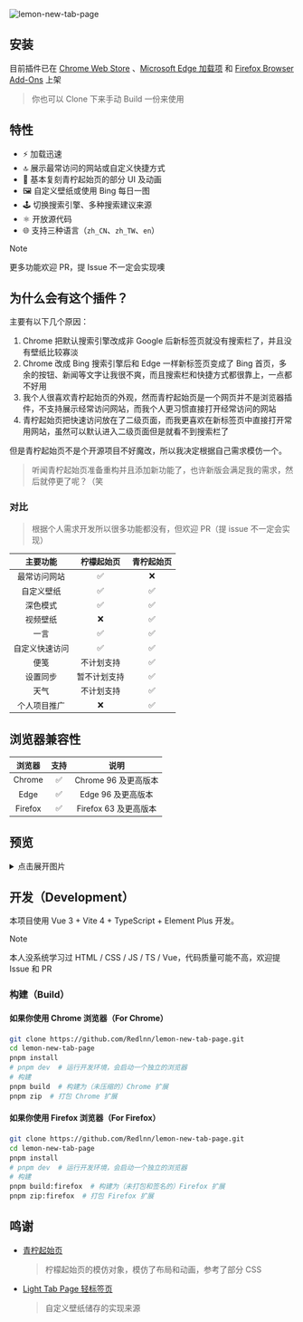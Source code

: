 ![lemon-new-tab-page](https://socialify.git.ci/Redlnn/lemon-new-tab-page/image?description=1&descriptionEditable=%E4%B8%80%E4%B8%AA%E9%9D%9E%E5%B8%B8%E7%AE%80%E7%BA%A6%E7%9A%84%E4%BB%BF%E9%9D%92%E6%9F%A0%E8%B5%B7%E5%A7%8B%E9%A1%B5%E7%9A%84%E7%BA%AF%E6%9C%AC%E5%9C%B0%E6%96%B0%E6%A0%87%E7%AD%BE%E9%A1%B5%E5%AE%9E%E7%8E%B0%E3%80%82&font=Jost&language=1&name=1&owner=1&pattern=Circuit%20Board&stargazers=1&theme=Auto)

## 安装

目前插件已在 [Chrome Web Store](https://chromewebstore.google.com/detail/bhbpmpflnpnkjanfgbjjhldccbckjohb)
、[Microsoft Edge 加载项](https://microsoftedge.microsoft.com/addons/detail/keikkgfgidagjlicckkangkfgnbdjdnh)
和 [Firefox Browser Add-Ons](https://addons.mozilla.org/zh-CN/firefox/addon/%E6%9F%A0%E6%AA%AC%E8%B5%B7%E5%A7%8B%E9%A1%B5/)
上架

> 你也可以 Clone 下来手动 Build 一份来使用

## 特性

- :zap: 加载迅速
- :top: 展示最常访问的网站或自定义快捷方式
- :art: 基本复刻青柠起始页的部分 UI 及动画
- :framed_picture: 自定义壁纸或使用 Bing 每日一图
- :joystick: 切换搜索引擎、多种搜索建议来源
- :atom_symbol: 开放源代码
- :globe_with_meridians: 支持三种语言（`zh_CN`、`zh_TW`、`en`）

> [!NOTE]  
> 更多功能欢迎 PR，提 Issue 不一定会实现噢

## 为什么会有这个插件？

主要有以下几个原因：

1. Chrome 把默认搜索引擎改成非 Google 后新标签页就没有搜索栏了，并且没有壁纸比较寡淡
2. Chrome 改成 Bing 搜索引擎后和 Edge 一样新标签页变成了 Bing 首页，多余的按钮、新闻等文字让我很不爽，而且搜索栏和快捷方式都很靠上，一点都不好用
3. 我个人很喜欢青柠起始页的外观，然而青柠起始页是一个网页并不是浏览器插件，不支持展示经常访问网站，而我个人更习惯直接打开经常访问的网站
4. 青柠起始页把快速访问放在了二级页面，而我更喜欢在新标签页中直接打开常用网站，虽然可以默认进入二级页面但是就看不到搜索栏了

但是青柠起始页不是个开源项目不好魔改，所以我决定根据自己需求模仿一个。

> 听闻青柠起始页准备重构并且添加新功能了，也许新版会满足我的需求，然后就停更了呢？（笑

### 对比

> 根据个人需求开发所以很多功能都没有，但欢迎 PR（提 issue 不一定会实现）

|    主要功能    |  柠檬起始页  | 青柠起始页 |
| :------------: | :----------: | :--------: |
|  最常访问网站  |      ✅      |     ❌     |
|   自定义壁纸   |      ✅      |     ✅     |
|    深色模式    |      ✅      |     ✅     |
|    视频壁纸    |      ❌      |     ✅     |
|      一言      |      ✅      |     ✅     |
| 自定义快速访问 |      ✅      |     ✅     |
|      便笺      |  不计划支持  |     ✅     |
|    设置同步    | 暂不计划支持 |     ✅     |
|      天气      |  不计划支持  |     ✅     |
|  个人项目推广  |      ❌      |     ✅     |

## 浏览器兼容性

| 浏览器  | 支持 |         说明          |
| :-----: | :--: | :-------------------: |
| Chrome  |  ✅  | Chrome 96 及更高版本  |
|  Edge   |  ✅  |  Edge 96 及更高版本   |
| Firefox |  ✅  | Firefox 63 及更高版本 |

## 预览

<details>
<summary>点击展开图片</summary>

![主页](./preview/home.webp)
![纯色背景主页](./preview/pure.webp)
![设置页面](./preview/settings.webp)

</details>

## 开发（Development）

本项目使用 Vue 3 + Vite 4 + TypeScript + Element Plus 开发。

> [!NOTE]  
> 本人没系统学习过 HTML / CSS / JS / TS / Vue，代码质量可能不高，欢迎提 Issue 和 PR

### 构建（Build）

#### 如果你使用 Chrome 浏览器（For Chrome）

```sh
git clone https://github.com/Redlnn/lemon-new-tab-page.git
cd lemon-new-tab-page
pnpm install
# pnpm dev  # 运行开发环境，会启动一个独立的浏览器
# 构建
pnpm build  # 构建为（未压缩的）Chrome 扩展
pnpm zip  # 打包 Chrome 扩展
```

#### 如果你使用 Firefox 浏览器（For Firefox）

```sh
git clone https://github.com/Redlnn/lemon-new-tab-page.git
cd lemon-new-tab-page
pnpm install
# pnpm dev  # 运行开发环境，会启动一个独立的浏览器
# 构建
pnpm build:firefox  # 构建为（未打包和签名的）Firefox 扩展
pnpm zip:firefox  # 打包 Firefox 扩展
```

## 鸣谢

- [青柠起始页](https://limestart.cn/)

  > 柠檬起始页的模仿对象，模仿了布局和动画，参考了部分 CSS

- [Light Tab Page 轻标签页](https://github.com/Devifish/light-tab-page)

  > 自定义壁纸储存的实现来源
